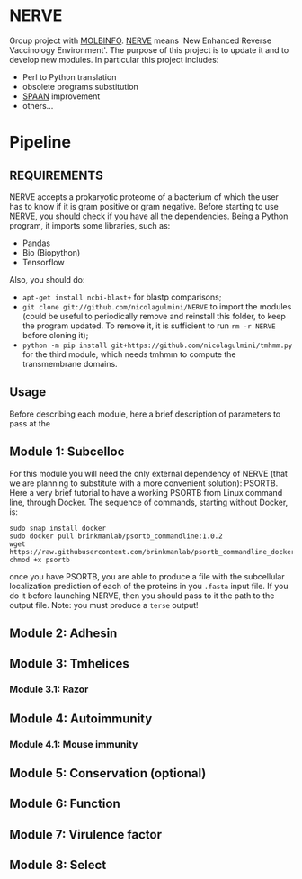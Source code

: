 # NERVE

Group project with [MOLBINFO](http://www.bio.unipd.it/molbinfo/). 
[NERVE](https://www.ncbi.nlm.nih.gov/pmc/articles/PMC1570458/) means 'New Enhanced Reverse Vaccinology Environment'. The purpose of this project is to update it and to develop new modules. In particular this project includes:
- Perl to Python translation
- obsolete programs substitution
- [SPAAN](https://github.com/nicolagulmini/spaan) improvement
- others... 

# Pipeline

## REQUIREMENTS
NERVE accepts a prokaryotic proteome of a bacterium of which the user has to know if it is gram positive or gram negative.
Before starting to use NERVE, you should check if you have all the dependencies. Being a Python program, it imports some libraries, such as:
- Pandas 
- Bio (Biopython)
- Tensorflow

Also, you should do:
- `apt-get install ncbi-blast+` for blastp comparisons;
- `git clone git://github.com/nicolagulmini/NERVE` to import the modules (could be useful to periodically remove and reinstall this folder, to keep the program updated. To remove it, it is sufficient to run `rm -r NERVE` before cloning it);
- `python -m pip install git+https://github.com/nicolagulmini/tmhmm.py` for the third module, which needs tmhmm to compute the transmembrane domains. 

## Usage

Before describing each module, here a brief description of parameters to pass at the 

## Module 1: Subcelloc
For this module you will need the only external dependency of NERVE (that we are planning to substitute with a more convenient solution): PSORTB. 
Here a very brief tutorial to have a working PSORTB from Linux command line, through Docker. The sequence of commands, starting without Docker, is:

```
sudo snap install docker
sudo docker pull brinkmanlab/psortb_commandline:1.0.2
wget https://raw.githubusercontent.com/brinkmanlab/psortb_commandline_docker/master/psortb
chmod +x psortb
```
once you have PSORTB, you are able to produce a file with the subcellular localization prediction of each of the proteins in you `.fasta` input file. If you do it before launching NERVE, then you should pass to it the path to the output file. Note: you must produce a `terse` output!

## Module 2: Adhesin
## Module 3: Tmhelices
### Module 3.1: Razor
## Module 4: Autoimmunity
### Module 4.1: Mouse immunity
## Module 5: Conservation (optional)
## Module 6: Function
## Module 7: Virulence factor
## Module 8: Select
